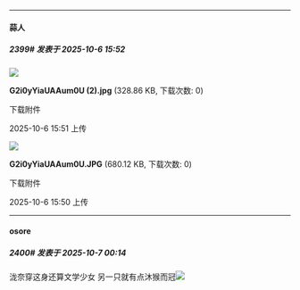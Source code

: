 ﻿
*****

####  蒜人  
##### 2399#       发表于 2025-10-6 15:52

<img src="https://img.stage1st.com/forum/202510/06/155125xhf9plfp2c0575fh.jpg" referrerpolicy="no-referrer">

<strong>G2i0yYiaUAAum0U (2).jpg</strong> (328.86 KB, 下载次数: 0)

下载附件

2025-10-6 15:51 上传

<img src="https://img.stage1st.com/forum/202510/06/155057cjmzrjtfpsd18rx5.jpg" referrerpolicy="no-referrer">

<strong>G2i0yYiaUAAum0U.JPG</strong> (680.12 KB, 下载次数: 0)

下载附件

2025-10-6 15:50 上传


*****

####  osore  
##### 2400#       发表于 2025-10-7 00:14

泷奈穿这身还算文学少女
另一只就有点沐猴而冠<img src="https://static.stage1st.com/image/smiley/face2017/118.png" referrerpolicy="no-referrer">

